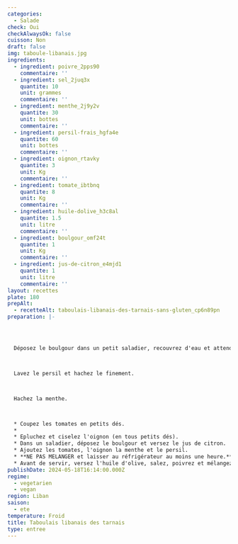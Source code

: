 ```yaml
---
categories:
  - Salade
check: Oui
checkAlwaysOk: false
cuisson: Non
draft: false
img: taboule-libanais.jpg
ingredients:
  - ingredient: poivre_2pps90
    commentaire: ''
  - ingredient: sel_2juq3x
    quantite: 10
    unit: grammes
    commentaire: ''
  - ingredient: menthe_2j9y2v
    quantite: 30
    unit: bottes
    commentaire: ''
  - ingredient: persil-frais_hgfa4e
    quantite: 60
    unit: bottes
    commentaire: ''
  - ingredient: oignon_rtavky
    quantite: 3
    unit: Kg
    commentaire: ''
  - ingredient: tomate_ibtbnq
    quantite: 8
    unit: Kg
    commentaire: ''
  - ingredient: huile-dolive_h3c8al
    quantite: 1.5
    unit: litre
    commentaire: ''
  - ingredient: boulgour_omf24t
    quantite: 1
    unit: Kg
    commentaire: ''
  - ingredient: jus-de-citron_e4mjd1
    quantite: 1
    unit: litre
    commentaire: ''
layout: recettes
plate: 180
prepAlt:
  - recetteAlt: taboulais-libanais-des-tarnais-sans-gluten_cp6n89pn
preparation: |-




  Déposez le boulgour dans un petit saladier, recouvrez d'eau et attendez une dizaine de minutes. Rincez, égouttez et séchez-le dans un torchon.



  Lavez le persil et hachez le finement.



  Hachez la menthe.



  * Coupez les tomates en petits dés.
  *
  * Epluchez et ciselez l'oignon (en tous petits dés).
  * Dans un saladier, déposez le boulgour et versez le jus de citron.
  * Ajoutez les tomates, l'oignon la menthe et le persil. 
  * **NE PAS MELANGER et laisser au réfrigérateur au moins une heure.**
  * Avant de servir, versez l'huile d'olive, salez, poivrez et mélangez.
publishDate: 2024-05-18T16:14:00.000Z
regime:
  - vegetarien
  - vegan
region: Liban
saison:
  - ete
temperature: Froid
title: Taboulais libanais des tarnais
type: entree
---
```

